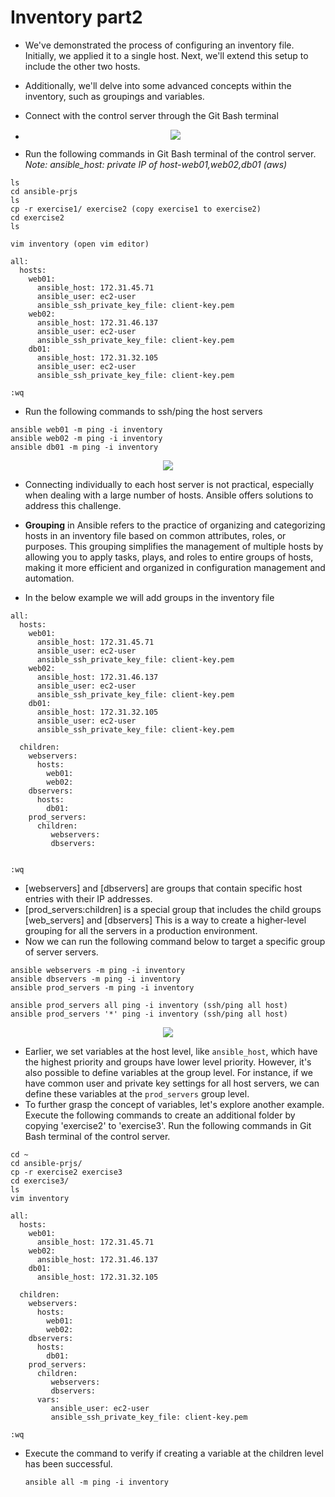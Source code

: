 # Inventory part2
- We've demonstrated the process of configuring an inventory file. Initially, we applied it to a single host. Next, we'll extend this setup to include the other two hosts.
- Additionally, we'll delve into some advanced concepts within the inventory, such as groupings and variables.
- Connect with the control server through the Git Bash terminal

- <p align="center">
  <img src="https://github.com/k-mughal/Ansible/assets/18217530/15f163cb-0b1b-4827-b818-0ca53d168db2">
</p>

- Run the following commands in Git Bash terminal of the control server. _Note: ansible_host: private IP of host-web01,web02,db01 (aws)_
  
```
ls
cd ansible-prjs
ls
cp -r exercise1/ exercise2 (copy exercise1 to exercise2)
cd exercise2
ls

vim inventory (open vim editor)

all:
  hosts:
    web01:
      ansible_host: 172.31.45.71
      ansible_user: ec2-user
      ansible_ssh_private_key_file: client-key.pem
    web02:
      ansible_host: 172.31.46.137
      ansible_user: ec2-user
      ansible_ssh_private_key_file: client-key.pem
    db01:
      ansible_host: 172.31.32.105
      ansible_user: ec2-user
      ansible_ssh_private_key_file: client-key.pem

:wq
```
- Run the following commands to ssh/ping the host servers

```
ansible web01 -m ping -i inventory
ansible web02 -m ping -i inventory
ansible db01 -m ping -i inventory
```
<p align="center">
  <img src="https://github.com/k-mughal/Ansible/assets/18217530/2feb9986-164a-4aa2-a8dd-ea83b3623c5c">
</p>

- Connecting individually to each host server is not practical, especially when dealing with a large number of hosts. Ansible offers solutions to address this challenge.
- **Grouping** in Ansible refers to the practice of organizing and categorizing hosts in an inventory file based on common attributes, roles, or purposes. This grouping simplifies the management of multiple hosts by allowing you to apply tasks, plays, and roles to entire groups of hosts, making it more efficient and organized in configuration management and automation.
  
- In the below example we will add groups in the inventory file

```
all:
  hosts:
    web01:
      ansible_host: 172.31.45.71
      ansible_user: ec2-user
      ansible_ssh_private_key_file: client-key.pem
    web02:
      ansible_host: 172.31.46.137
      ansible_user: ec2-user
      ansible_ssh_private_key_file: client-key.pem
    db01:
      ansible_host: 172.31.32.105
      ansible_user: ec2-user
      ansible_ssh_private_key_file: client-key.pem

  children:
    webservers:
      hosts:
        web01:
        web02:
    dbservers:
      hosts:
        db01:
    prod_servers:
      children:
         webservers:
         dbservers:


:wq
```
- [webservers] and [dbservers] are groups that contain specific host entries with their IP addresses.
- [prod_servers:children] is a special group that includes the child groups [web_servers] and [dbservers] This is a way to create a higher-level grouping for all the servers in a production environment.
- Now we can run the following command below to target a specific group of server servers.

```
ansible webservers -m ping -i inventory
ansible dbservers -m ping -i inventory
ansible prod_servers -m ping -i inventory

ansible prod_servers all ping -i inventory (ssh/ping all host)
ansible prod_servers '*' ping -i inventory (ssh/ping all host)

```

<p align="center">
  <img src="https://github.com/k-mughal/Ansible/assets/18217530/511a0040-0227-4e29-a701-713998234592">
</p>


- Earlier, we set variables at the host level, like `ansible_host`, which have the highest priority and groups have lower level priority. However, it's also possible to define variables at the group level. For instance, if we have common user and private key settings for all host servers, we can define these variables at the `prod_servers` group level.
- To further grasp the concept of variables, let's explore another example. Execute the following commands to create an additional folder by copying 'exercise2' to 'exercise3'. Run the following commands in Git Bash terminal of the control server.


```
cd ~
cd ansible-prjs/
cp -r exercise2 exercise3
cd exercise3/
ls
vim inventory

all:
  hosts:
    web01:
      ansible_host: 172.31.45.71
    web02:
      ansible_host: 172.31.46.137
    db01:
      ansible_host: 172.31.32.105

  children:
    webservers:
      hosts:
        web01:
        web02:
    dbservers:
      hosts:
        db01:
    prod_servers:
      children:
         webservers:
         dbservers:
      vars:
         ansible_user: ec2-user
         ansible_ssh_private_key_file: client-key.pem

:wq
```
- Execute the command to verify if creating a variable at the children level has been successful.
  
  ```
  ansible all -m ping -i inventory
  
  ```